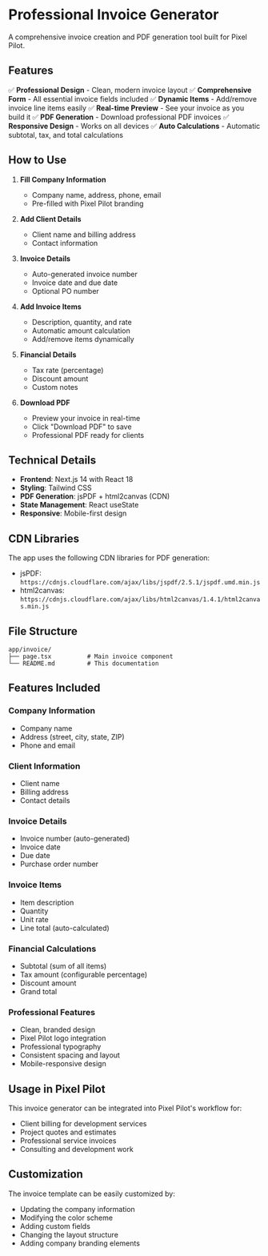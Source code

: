 # Professional Invoice Generator

A comprehensive invoice creation and PDF generation tool built for Pixel Pilot.

## Features

✅ **Professional Design** - Clean, modern invoice layout
✅ **Comprehensive Form** - All essential invoice fields included
✅ **Dynamic Items** - Add/remove invoice line items easily
✅ **Real-time Preview** - See your invoice as you build it
✅ **PDF Generation** - Download professional PDF invoices
✅ **Responsive Design** - Works on all devices
✅ **Auto Calculations** - Automatic subtotal, tax, and total calculations

## How to Use

1. **Fill Company Information**
   - Company name, address, phone, email
   - Pre-filled with Pixel Pilot branding

2. **Add Client Details**
   - Client name and billing address
   - Contact information

3. **Invoice Details**
   - Auto-generated invoice number
   - Invoice date and due date
   - Optional PO number

4. **Add Invoice Items**
   - Description, quantity, and rate
   - Automatic amount calculation
   - Add/remove items dynamically

5. **Financial Details**
   - Tax rate (percentage)
   - Discount amount
   - Custom notes

6. **Download PDF**
   - Preview your invoice in real-time
   - Click "Download PDF" to save
   - Professional PDF ready for clients

## Technical Details

- **Frontend**: Next.js 14 with React 18
- **Styling**: Tailwind CSS
- **PDF Generation**: jsPDF + html2canvas (CDN)
- **State Management**: React useState
- **Responsive**: Mobile-first design

## CDN Libraries

The app uses the following CDN libraries for PDF generation:
- jsPDF: `https://cdnjs.cloudflare.com/ajax/libs/jspdf/2.5.1/jspdf.umd.min.js`
- html2canvas: `https://cdnjs.cloudflare.com/ajax/libs/html2canvas/1.4.1/html2canvas.min.js`

## File Structure

```
app/invoice/
├── page.tsx          # Main invoice component
└── README.md         # This documentation
```

## Features Included

### Company Information
- Company name
- Address (street, city, state, ZIP)
- Phone and email

### Client Information
- Client name
- Billing address
- Contact details

### Invoice Details
- Invoice number (auto-generated)
- Invoice date
- Due date
- Purchase order number

### Invoice Items
- Item description
- Quantity
- Unit rate
- Line total (auto-calculated)

### Financial Calculations
- Subtotal (sum of all items)
- Tax amount (configurable percentage)
- Discount amount
- Grand total

### Professional Features
- Clean, branded design
- Pixel Pilot logo integration
- Professional typography
- Consistent spacing and layout
- Mobile-responsive design

## Usage in Pixel Pilot

This invoice generator can be integrated into Pixel Pilot's workflow for:
- Client billing for development services
- Project quotes and estimates
- Professional service invoices
- Consulting and development work

## Customization

The invoice template can be easily customized by:
- Updating the company information
- Modifying the color scheme
- Adding custom fields
- Changing the layout structure
- Adding company branding elements
